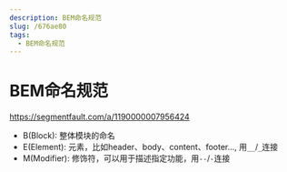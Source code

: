 ```yaml
---
description: BEM命名规范
slug: /676ae80
tags: 
  - BEM命名规范
---
```


# BEM命名规范

<https://segmentfault.com/a/1190000007956424>

+ B(Block): 整体模块的命名
+ E(Element): 元素，比如header、body、content、footer..., 用`__`/`_`连接
+ M(Modifier): 修饰符，可以用于描述指定功能，用`--`/`-`连接
